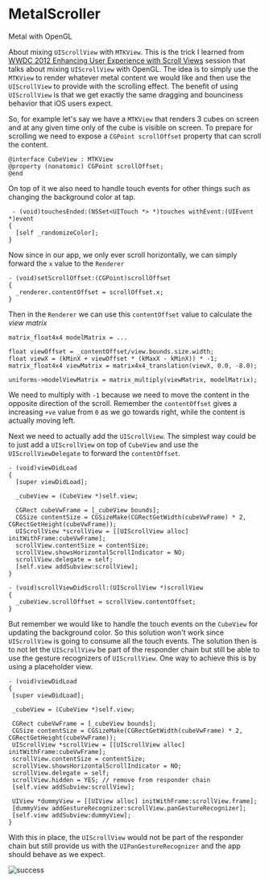 # MetalScroller
Metal with OpenGL

About mixing `UIScrollView` with `MTKView`. This is the trick I learned from [WWDC 2012 Enhancing User Experience with Scroll Views](https://developer.apple.com/videos/play/wwdc2012/223/) session that talks about mixing `UIScrollView` with OpenGL. The idea is to simply use the `MTKView` to render whatever metal content we would like and then use the `UIScrollView` to provide with the scrolling effect. The benefit of using `UIScrollView` is that we get exactly the same dragging and bounciness behavior that iOS users expect. 

So, for example let's say we have a `MTKView` that renders 3 cubes on screen and at any given time only of the cube is visible on screen. To prepare for scrolling we need to expose a `CGPoint scrollOffset` property that can scroll the content.

```objc
@interface CubeView : MTKView
@property (nonatomic) CGPoint scrollOffset;
@end
```

On top of it we also need to handle touch events for other things such as changing the background color at tap.

```objc
 - (void)touchesEnded:(NSSet<UITouch *> *)touches withEvent:(UIEvent *)event
{
  [self _randomizeColor];
}
```

Now since in our app, we only ever scroll horizontally, we can simply forward the `x` value to the `Renderer`

```objc
- (void)setScrollOffset:(CGPoint)scrollOffset
{
  _renderer.contentOffset = scrollOffset.x;
}
```

Then in the `Renderer` we can use this `contentOffset` value to calculate the *view matrix*

```objc
matrix_float4x4 modelMatrix = ...

float viewOffset = _contentOffset/view.bounds.size.width;
float viewX = (kMinX + viewOffset * (kMaxX - kMinX)) * -1;
matrix_float4x4 viewMatrix = matrix4x4_translation(viewX, 0.0, -8.0);

uniforms->modelViewMatrix = matrix_multiply(viewMatrix, modelMatrix);
```

We need to multiply with `-1` because we need to move the content in the opposite direction of the scroll. Remember the `contentOffset` gives a increasing `+ve` value from `0` as we go towards right, while the content is actually moving left.

Next we need to actually add the `UIScrollView`. The simplest way could be to just add a `UIScrollView` on top of `CubeView` and use the `UIScrollViewDelegate` to forward the `contentOffset`.

```objc
- (void)viewDidLoad
{
  [super viewDidLoad];
  
  _cubeView = (CubeView *)self.view;

  CGRect cubeVwFrame = [_cubeView bounds];
  CGSize contentSize = CGSizeMake(CGRectGetWidth(cubeVwFrame) * 2, CGRectGetHeight(cubeVwFrame));
  UIScrollView *scrollView = [[UIScrollView alloc] initWithFrame:cubeVwFrame];
  scrollView.contentSize = contentSize;
  scrollView.showsHorizontalScrollIndicator = NO;
  scrollView.delegate = self;
  [self.view addSubview:scrollView];
}

- (void)scrollViewDidScroll:(UIScrollView *)scrollView
{
  _cubeView.scrollOffset = scrollView.contentOffset;
}
```

 But remember we would like to handle the touch events on the `CubeView` for updating the background color. So this solution won't work since `UIScrollView` is going to consume all the touch events. The solution then is to not let the `UIScrollView` be part of the responder chain but still be able to use the gesture recognizers of `UIScrollView`. One way to achieve this is by using a placeholder view.

 ```objc
 - (void)viewDidLoad
{
  [super viewDidLoad];
  
  _cubeView = (CubeView *)self.view;

  CGRect cubeVwFrame = [_cubeView bounds];
  CGSize contentSize = CGSizeMake(CGRectGetWidth(cubeVwFrame) * 2, CGRectGetHeight(cubeVwFrame));
  UIScrollView *scrollView = [[UIScrollView alloc] initWithFrame:cubeVwFrame];
  scrollView.contentSize = contentSize;
  scrollView.showsHorizontalScrollIndicator = NO;
  scrollView.delegate = self;
  scrollView.hidden = YES; // remove from responder chain
  [self.view addSubview:scrollView];

  UIView *dummyView = [[UIView alloc] initWithFrame:scrollView.frame];
  [dummyView addGestureRecognizer:scrollView.panGestureRecognizer];
  [self.view addSubview:dummyView];
}
```

With this in place, the `UIScrollView` would not be part of the responder chain but still provide us with the `UIPanGestureRecognizer` and the app should behave as we expect.

![success](https://user-images.githubusercontent.com/213683/118399153-12960480-b65c-11eb-82f2-3a7bd6038738.gif)
